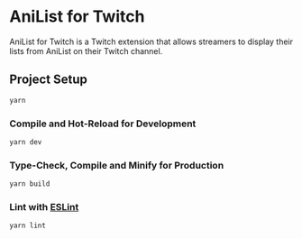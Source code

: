 # AniList for Twitch

AniList for Twitch is a Twitch extension that allows streamers to display their lists from AniList on their Twitch channel.
## Project Setup

```sh
yarn
```

### Compile and Hot-Reload for Development

```sh
yarn dev
```

### Type-Check, Compile and Minify for Production

```sh
yarn build
```

### Lint with [ESLint](https://eslint.org/)

```sh
yarn lint
```
